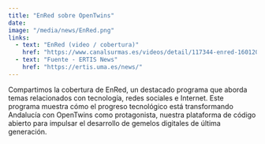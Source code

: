 ```yaml
---
title: "EnRed sobre OpenTwins"
date:
image: "/media/news/EnRed.png"
links:
  - text: "EnRed (video / cobertura)"
    href: "https://www.canalsurmas.es/videos/detail/117344-enred-16012024"
  - text: "Fuente - ERTIS News"
    href: "https://ertis.uma.es/news/"
---
```


Compartimos la cobertura de EnRed, un destacado programa que aborda temas relacionados con tecnología, redes sociales e Internet. Este programa muestra cómo el progreso tecnológico está transformando Andalucía con OpenTwins como protagonista, nuestra plataforma de código abierto para impulsar el desarrollo de gemelos digitales de última generación.